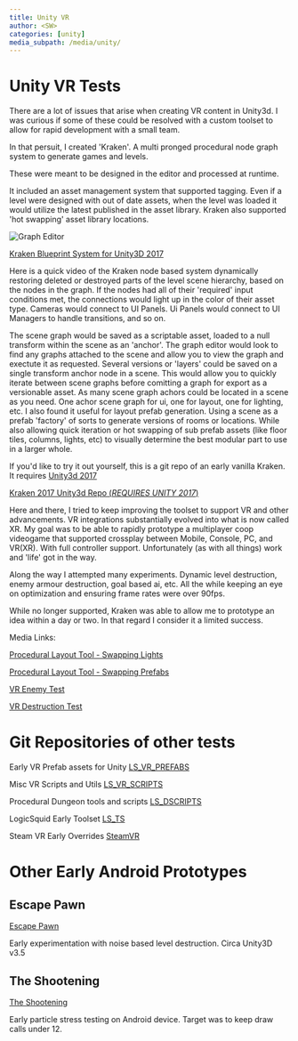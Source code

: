 ```yaml
---
title: Unity VR
author: <SW>
categories: [unity]
media_subpath: /media/unity/
---
```


# Unity VR Tests

There are a lot of issues that arise when creating VR content in Unity3d.
I was curious if some of these could be resolved with a custom toolset to allow for rapid development with a small team.

In that persuit, I created 'Kraken'.  A multi pronged procedural node graph system to generate games and levels.

These were meant to be designed in the editor and processed at runtime.

It included an asset management system that supported tagging.  Even if a level were designed with out of date assets, when the level was loaded it would utilize the latest published in the asset library.
Kraken also supported 'hot swapping' asset library locations.

![Graph Editor](kraken_graph_editor_03.PNG)

[Kraken Blueprint System for Unity3D 2017](https://www.youtube.com/watch?v=uZdvtt_UBb8)

Here is a quick video of the Kraken node based system dynamically restoring deleted or destroyed parts of the level scene hierarchy, based on the nodes in the graph.
If the nodes had all of their 'required' input conditions met, the connections would light up in the color of their asset type.
Cameras would connect to UI Panels. Ui Panels would connect to UI Managers to handle transitions, and so on.



The scene graph would be saved as a scriptable asset, loaded to a null transform within the scene as an 'anchor'.  The graph editor would look to find any graphs attached to the scene and allow you to view the graph and exectute it as requested.  Several versions or 'layers' could be saved on a single transform anchor node in a scene.  This would allow you to quickly iterate between scene graphs before comitting a graph for export as a versionable asset.  As many scene graph achors could be located in a scene as you need.  One achor scene graph for ui, one for layout, one for lighting, etc.  I also found it useful for layout prefab generation. Using a scene as a prefab 'factory' of sorts to generate versions of rooms or locations.  While also allowing quick iteration or hot swapping of sub prefab assets (like floor tiles, columns, lights, etc) to visually determine the best modular part to use in a larger whole.




If you'd like to try it out yourself, this is a git repo of an early vanilla Kraken.
It requires [Unity3d 2017](https://unity.com/releases/editor/archive)

[Kraken 2017 Unity3d Repo (*REQUIRES UNITY 2017*)](https://bitbucket.org/logicsquid/kraken_2017/src/main/)





Here and there, I tried to keep improving the toolset to support VR and other advancements.  VR integrations substantially evolved into what is now called XR.  My goal was to be able to rapidly prototype a multiplayer coop videogame that supported crossplay between Mobile, Console, PC, and VR(XR).  With full controller support.  Unfortunately (as with all things) work and 'life' got in the way.  

Along the way I attempted many experiments.  Dynamic level destruction, enemy armour destruction, goal based ai, etc.  All the while keeping an eye on optimization and ensuring frame rates were over 90fps.

While no longer supported, Kraken was able to allow me to prototype an idea within a day or two.  In that regard I consider it a limited success.

Media Links:

[Procedural Layout Tool - Swapping Lights](https://www.youtube.com/watch?v=NDlg-uK0NFI)


[Procedural Layout Tool - Swapping Prefabs](https://www.youtube.com/watch?v=_c9elP4yZAk)


[VR Enemy Test](https://www.youtube.com/watch?v=_Hr0AfRI6nk)


[VR Destruction Test](https://www.youtube.com/watch?v=SsS8OVXHfko)



# Git Repositories of other tests

Early VR Prefab assets for Unity
[LS_VR_PREFABS](https://bitbucket.org/logicsquid/ls_vr_prefabs/src/master/)

Misc VR Scripts and Utils
[LS_VR_SCRIPTS](https://bitbucket.org/logicsquid/ls_vr_scripts/src/master/)

Procedural Dungeon tools and scripts
[LS_DSCRIPTS](https://bitbucket.org/logicsquid/ls_dscripts/src/master/)

LogicSquid Early Toolset
[LS_TS](https://bitbucket.org/logicsquid/ls_ts/src/main/)

Steam VR Early Overrides
[SteamVR](https://bitbucket.org/logicsquid/steamvr/src/master/)



# Other Early Android Prototypes

## Escape Pawn

[Escape Pawn](https://youtu.be/5sR0MXlD1n8)

Early experimentation with noise based level destruction.  Circa Unity3D v3.5


## The Shootening

[The Shootening](https://www.youtube.com/watch?v=MPRKRf6xgtw)

Early particle stress testing on Android device. Target was to keep draw calls under 12.
